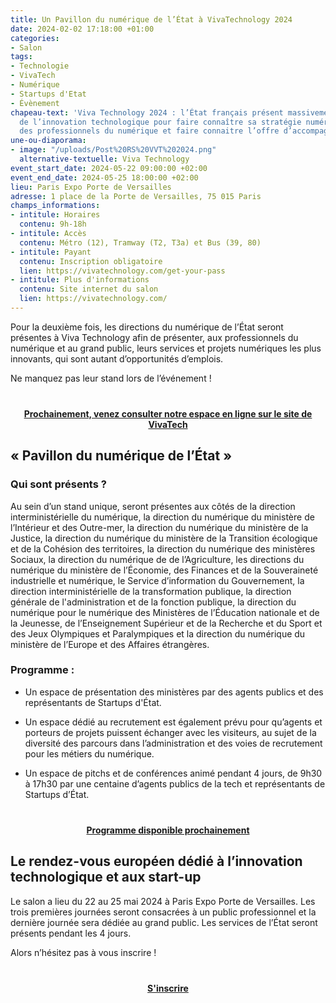 ```yaml
---
title: Un Pavillon du numérique de l’État à VivaTechnology 2024
date: 2024-02-02 17:18:00 +01:00
categories:
- Salon
tags:
- Technologie
- VivaTech
- Numérique
- Startups d'Etat
- Évènement
chapeau-text: 'Viva Technology 2024 : l’État français présent massivement au salon
  de l’innovation technologique pour faire connaître sa stratégie numérique, recruter
  des professionnels du numérique et faire connaitre l’offre d’accompagnement de l’État. '
une-ou-diaporama:
- image: "/uploads/Post%20RS%20VVT%202024.png"
  alternative-textuelle: Viva Technology
event_start_date: 2024-05-22 09:00:00 +02:00
event_end_date: 2024-05-25 18:00:00 +02:00
lieu: Paris Expo Porte de Versailles
adresse: 1 place de la Porte de Versailles, 75 015 Paris
champs_informations:
- intitule: Horaires
  contenu: 9h-18h
- intitule: Accès
  contenu: Métro (12), Tramway (T2, T3a) et Bus (39, 80)
- intitule: Payant
  contenu: Inscription obligatoire
  lien: https://vivatechnology.com/get-your-pass
- intitule: Plus d'informations
  contenu: Site internet du salon
  lien: https://vivatechnology.com/
---
```


Pour la deuxième fois, les directions du numérique de l’État seront présentes à Viva Technology afin de présenter, aux professionnels du numérique et au grand public, leurs services et projets numériques les plus innovants, qui sont autant d’opportunités d’emplois.

Ne manquez pas leur stand lors de l’événement !
<div align="center" style="margin-bottom: 15px; margin-top: 40px"><a href="lien à ajouter" class="button" title="Prochainement, venez consulter notre espace en ligne sur le site de VivaTech - Lien externe"><b>Prochainement, venez consulter notre espace en ligne sur le site de VivaTech</b></a></div>

## « Pavillon du numérique de l’État »

### Qui sont présents ?
Au sein d’un stand unique, seront présentes aux côtés de la direction interministérielle du numérique, la direction du numérique du ministère de l’Intérieur et des Outre-mer, la direction du numérique du ministère de la Justice, la direction du numérique du ministère de la Transition écologique et de la Cohésion des territoires, la direction du numérique des ministères Sociaux, la direction du numérique de de l’Agriculture, les directions du numérique du ministère de l’Économie, des Finances et de la Souveraineté industrielle et numérique, le Service d’information du Gouvernement, la direction interministérielle de la transformation publique, la direction générale de l'administration et de la fonction publique, la direction du numérique pour le numérique des Ministères de l’Éducation nationale et de la Jeunesse, de l’Enseignement Supérieur et de la Recherche et du Sport et des Jeux Olympiques et Paralympiques et la direction du numérique du ministère de l’Europe et des Affaires étrangères.

### Programme :
* Un espace de présentation des ministères par des agents publics et des représentants de Startups d'État.

* Un espace dédié au recrutement est également prévu pour qu’agents et porteurs de projets puissent échanger avec les visiteurs, au sujet de la diversité des parcours dans l’administration et des voies de recrutement pour les métiers du numérique.

* Un espace de pitchs et de conférences  animé pendant 4 jours, de 9h30 à 17h30 par une centaine d’agents publics de la tech et représentants de Startups d’État. 

<div align="center" style="margin-bottom: 15px; margin-top: 40px"><a href="lien à ajouter" class="button" title="Programme disponible prochainement - Lien externe"><b>Programme disponible prochainement</b></a></div>

## Le rendez-vous européen dédié à l’innovation technologique et aux start-up

Le salon a lieu du 22 au 25 mai 2024 à Paris Expo Porte de Versailles. Les trois premières journées seront consacrées à un public professionnel et la dernière journée sera dédiée au grand public. Les services de l’État seront présents pendant les 4 jours.

Alors n’hésitez pas à vous inscrire !

<div align="center" style="margin-bottom: 15px; margin-top: 40px"><a href="https://vivatechnology.com/get-your-pass" class="button" title="S'inscrire - Lien externe"><b>S'inscrire</b></a></div>